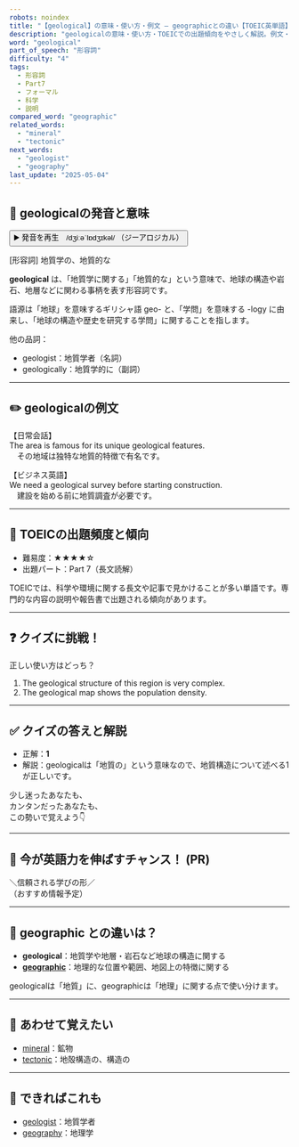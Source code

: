 ```yaml
---
robots: noindex
title: "【geological】の意味・使い方・例文 ― geographicとの違い【TOEIC英単語】"
description: "geologicalの意味・使い方・TOEICでの出題傾向をやさしく解説。例文・クイズ付きでgeographicとの違いもわかりやすく学べます。"
word: "geological"
part_of_speech: "形容詞"
difficulty: "4"
tags:
  - 形容詞
  - Part7
  - フォーマル
  - 科学
  - 説明
compared_word: "geographic"
related_words:
  - "mineral"
  - "tectonic"
next_words:
  - "geologist"
  - "geography"
last_update: "2025-05-04"
---
```


## 🔰 geologicalの発音と意味

<button class="play-audio" onclick="playTTS('geological')">
  <span class="play-audio-main">
    ▶️ 発音を再生　/dʒiːəˈlɒdʒɪkəl/
  </span>
  <span class="play-audio-sub">
    （ジーアロジカル）
  </span>
</button>

[形容詞] 地質学の、地質的な

**geological** は、「地質学に関する」「地質的な」という意味で、地球の構造や岩石、地層などに関わる事柄を表す形容詞です。

語源は「地球」を意味するギリシャ語 geo- と、「学問」を意味する -logy に由来し、「地球の構造や歴史を研究する学問」に関することを指します。

他の品詞：  
- geologist：地質学者（名詞）
- geologically：地質学的に（副詞）

---

## ✏️ geologicalの例文

【日常会話】  
The area is famous for its unique geological features.  
　その地域は独特な地質的特徴で有名です。

【ビジネス英語】  
We need a geological survey before starting construction.  
　建設を始める前に地質調査が必要です。

---

## 🎯 TOEICの出題頻度と傾向

- 難易度：★★★★☆
- 出題パート：Part 7（長文読解）

TOEICでは、科学や環境に関する長文や記事で見かけることが多い単語です。専門的な内容の説明や報告書で出題される傾向があります。

---

## ❓ クイズに挑戦！

正しい使い方はどっち？

1. The geological structure of this region is very complex.  
2. The geological map shows the population density.

---

## ✅ クイズの答えと解説

- 正解：**1**
- 解説：geologicalは「地質の」という意味なので、地質構造について述べる1が正しいです。

少し迷ったあなたも、  
カンタンだったあなたも、  
この勢いで覚えよう👇️

---

## 🚀 今が英語力を伸ばすチャンス！ (PR)

<div class="info-center">
＼信頼される学びの形／<br>  
（おすすめ情報予定）
</div>

---

## 🤔  geographic との違いは？

- **geological**：地質学や地層・岩石など地球の構造に関する
- **[geographic](/word/geographic/)**：地理的な位置や範囲、地図上の特徴に関する

geologicalは「地質」に、geographicは「地理」に関する点で使い分けます。

---

## 🧩 あわせて覚えたい

- [mineral](/word/mineral/)：鉱物
- [tectonic](/word/tectonic/)：地殻構造の、構造の

---

## 📖 できればこれも

- [geologist](/word/geologist/)：地質学者
- [geography](/word/geography/)：地理学

<!-- cvid: aid02_bid44 -->
